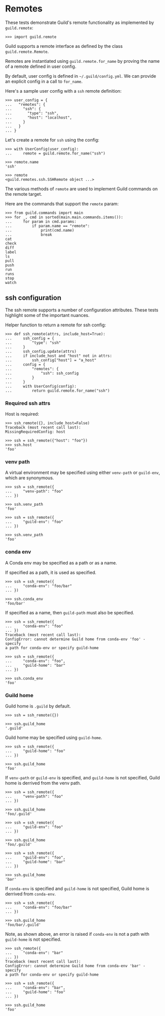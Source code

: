 # Remotes

These tests demonstrate Guild's remote functionality as implemented by
`guild.remote`:

    >>> import guild.remote

Guild supports a remote interface as defined by the class
`guild.remote.Remote`.

Remotes are instantiated using `guild.remote.for_name` by proving the
name of a remote defined in user config.

By default, user config is defined in `~/.guild/config.yml`. We can
provide an explicit config in a call to `for_name`.

Here's a sample user config with a `ssh` remote definition:

    >>> user_config = {
    ...   "remotes": {
    ...     "ssh": {
    ...       "type": "ssh",
    ...       "host": "localhost",
    ...     }
    ...   }
    ... }

Let's create a remote for `ssh` using the config:

    >>> with UserConfig(user_config):
    ...     remote = guild.remote.for_name("ssh")

    >>> remote.name
    'ssh'

    >>> remote
    <guild.remotes.ssh.SSHRemote object ...>

The various methods of `remote` are used to implement Guild commands
on the remote target.

Here are the commands that support the `remote` param:

    >>> from guild.commands import main
    >>> for _, cmd in sorted(main.main.commands.items()):
    ...     for param in cmd.params:
    ...         if param.name == "remote":
    ...             print(cmd.name)
    ...             break
    cat
    check
    diff
    label
    ls
    pull
    push
    run
    runs
    stop
    watch

## ssh configuration

The ssh remote supports a number of configuration attributes. These
tests highlight some of the important nuances.

Helper function to return a remote for ssh config:

    >>> def ssh_remote(attrs, include_host=True):
    ...     ssh_config = {
    ...         "type": "ssh"
    ...     }
    ...     ssh_config.update(attrs)
    ...     if include_host and "host" not in attrs:
    ...         ssh_config["host"] = "a_host"
    ...     config = {
    ...         "remotes": {
    ...             "ssh": ssh_config
    ...         }
    ...     }
    ...     with UserConfig(config):
    ...         return guild.remote.for_name("ssh")

### Required ssh attrs

Host is required:

    >>> ssh_remote({}, include_host=False)
    Traceback (most recent call last):
    MissingRequiredConfig: host

    >>> ssh = ssh_remote({"host": "foo"})
    >>> ssh.host
    'foo'

### venv path

A virtual environment may be specified using either `venv-path` or
`guild-env`, which are synonymous.

    >>> ssh = ssh_remote({
    ...     "venv-path": "foo"
    ... })

    >>> ssh.venv_path
    'foo'

    >>> ssh = ssh_remote({
    ...     "guild-env": "foo"
    ... })

    >>> ssh.venv_path
    'foo'

### conda env

A Conda env may be specified as a path or as a name.

If specified as a path, it is used as specified.

    >>> ssh = ssh_remote({
    ...     "conda-env": "foo/bar"
    ... })

    >>> ssh.conda_env
    'foo/bar'

If specified as a name, then `guild-path` must also be specified.

    >>> ssh = ssh_remote({
    ...     "conda-env": "foo"
    ... })
    Traceback (most recent call last):
    ConfigError: cannot determine Guild home from conda-env 'foo' - specify
    a path for conda-env or specify guild-home

    >>> ssh = ssh_remote({
    ...     "conda-env": "foo",
    ...     "guild-home": "bar"
    ... })

    >>> ssh.conda_env
    'foo'

### Guild home

Guild home is `.guild` by default.

    >>> ssh = ssh_remote({})

    >>> ssh.guild_home
    '.guild'

Guild home may be specified using `guild-home`.

    >>> ssh = ssh_remote({
    ...     "guild-home": "foo"
    ... })

    >>> ssh.guild_home
    'foo'

If `venv-path` or `guild-env` is specified, and `guild-home` is not
specified, Guild home is derrived from the venv path.

    >>> ssh = ssh_remote({
    ...     "venv-path": "foo"
    ... })

    >>> ssh.guild_home
    'foo/.guild'

    >>> ssh = ssh_remote({
    ...     "guild-env": "foo"
    ... })

    >>> ssh.guild_home
    'foo/.guild'

    >>> ssh = ssh_remote({
    ...     "guild-env": "foo",
    ...     "guild-home": "bar"
    ... })

    >>> ssh.guild_home
    'bar'

If `conda-env` is specified and `guild-home` is not specified, Guild
home is derrived from `conda-env`.

    >>> ssh = ssh_remote({
    ...     "conda-env": "foo/bar"
    ... })

    >>> ssh.guild_home
    'foo/bar/.guild'

Note, as shown above, an error is raised if `conda-env` is not a path
with `guild-home` is not specified.

    >>> ssh_remote({
    ...     "conda-env": "bar"
    ... })
    Traceback (most recent call last):
    ConfigError: cannot determine Guild home from conda-env 'bar' - specify
    a path for conda-env or specify guild-home

    >>> ssh = ssh_remote({
    ...     "conda-env": "bar",
    ...     "guild-home": "foo"
    ... })

    >>> ssh.guild_home
    'foo'
